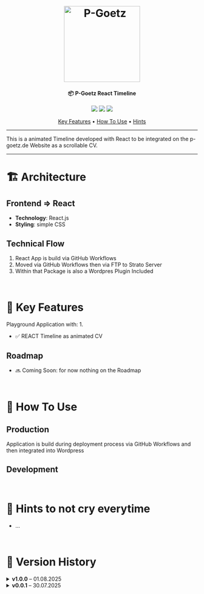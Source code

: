 <h1 align="center">
  <br>
  <a href="https://p-goetz.de/"><img src="https://p-goetz.de/wp-content/uploads/2025/04/20250404_P-Goetz_DEV_logo.png" alt="P-Goetz" width="200"></a>
</h1>

<h4 align="center">📦 P-Goetz React Timeline</h4>

<p align="center">
  <a href="https://p-goetz.de/"><img src="https://img.shields.io/badge/Version-1.0.0-blue"></a>
  <a href="https://p-goetz.de/"><img src="https://img.shields.io/badge/Author-Philipp_Goetz-yellow"></a>
  <a href="https://p-goetz.de/"><img src="https://img.shields.io/badge/uptime-100%25-brightgreen"></a>

</p>

<p align="center">
  <a href="#key-features">Key Features</a> •
  <a href="#how-to-use">How To Use</a> •
  <a href="#hints-to-not-cry-everytime">Hints</a>
</p>

<!-- Screenshot is optional -->
<!-- ![screenshot](https://raw.githubusercontent.com/amitmerchant1990/electron-markdownify/master/app/img/markdownify.gif) -->

---

This is a animated Timeline developed with React to be integrated on the p-goetz.de Website as a scrollable CV.

---

# 🏗️ Architecture

## Frontend => React
- **Technology**: React.js
- **Styling**: simple CSS

## Technical Flow
1. React App is build via GitHub Workflows
2. Moved via GitHub Workflows then via FTP to Strato Server
3. Within that Package is also a Wordpres Plugin Included

<br>

# 🚀 Key Features

Playground Application with:
1. 
- ✅ REACT Timeline as animated CV

## Roadmap
- 🔜 Coming Soon: for now nothing on the Roadmap

<br>

# 🔧 How To Use

## Production

Application is build during deployment process via GitHub Workflows and then integrated into Wordpress

## Development

<br>

# 🤬 Hints to not cry everytime

- ...

<br>

# 📅 Version History

<details>
<summary><strong>v1.0.0</strong> – 01.08.2025</summary>

- ✨ Updated Readme file  
- 🛠 Cleaned up folders and removed old files

</details>

<details>
<summary><strong>v0.0.1</strong> – 30.07.2025</summary>

- 🔧 Inital Deployment

</details>